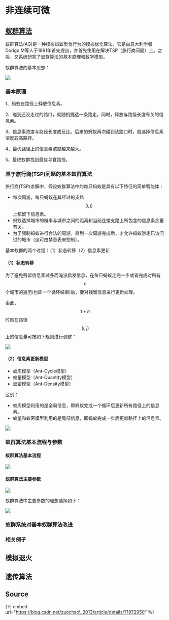 # 非连续可微

## [蚁群算法](https://blog.csdn.net/zuochao_2013/article/details/71872950)

蚁群算法\(AG\)是一种模拟蚂蚁觅食行为的模拟优化算法，它是由意大利学者Dorigo M等人于1991年首先提出，并首先使用在解决TSP（旅行商问题）上。之后，又系统研究了蚁群算法的基本原理和数学模型。

蚁群算法的基本思想：

![](../../../.gitbook/assets/20170513193105890.png)

### 基本原理

1、蚂蚁在路径上释放信息素。 

2、碰到还没走过的路口，就随机挑选一条路走。同时，释放与路径长度有关的信息素。 

3、信息素浓度与路径长度成反比。后来的蚂蚁再次碰到该路口时，就选择信息素浓度较高路径。 

4、最优路径上的信息素浓度越来越大。 

5、最终蚁群找到最优寻食路径。

### 基于旅行商\(TSP\)问题的基本蚁群算法

旅行商\(TSP\)求解中，假设蚁群算法中的每只蚂蚁是具有以下特征的简单智能体：

* 每次周游，每只蚂蚁在其经过的支路 $$(i,j)$$ 上都留下信息素。
* 蚂蚁选择城市的概率与城市之间的距离和当前连接支路上所包含的信息素余量有关。
* 为了强制蚂蚁进行合法的周游，直到一次周游完成后，才允许蚂蚁游走已访问过的城市（这可由禁忌表来控制）。

基本蚁群的两个过程：（1）状态转移（2）信息素更新

#### （1）状态转移

为了避免残留信息素过多而淹没启发信息，在每只蚂蚁走完一步或者完成对所有 $$n$$ 个城市的遍历\(也即一个循环结束\)后，要对残留信息进行更新处理。

由此， $$t+n$$ 时刻在路径 $$(i,j)$$ 上的信息量可按如下规则进行调整：

![](../../../.gitbook/assets/20170513194029042.png)

#### （2）信息素更新模型

* 蚁周模型（Ant-Cycle模型）
* 蚁量模型（Ant-Quantity模型）
* 蚁密模型（Ant-Density模型）

区别： 

* 蚁周模型利用的是全局信息，即蚂蚁完成一个循环后更新所有路径上的信息素。
* 蚁量和蚁密模型利用的是局部信息，即蚂蚁完成一步后更新路径上的信息素。

![](../../../.gitbook/assets/20170513194317235.png)

### 蚁群算法基本流程与参数

#### 蚁群算法基本流程

![](../../../.gitbook/assets/20170513194429440.png)

#### 蚁群算法主要参数

![](../../../.gitbook/assets/20170513194531223.png)

蚁群算法中主要参数的理想选择如下：

![](../../../.gitbook/assets/20170513194725240.png)

### 蚁群系统对基本蚁群算法改进



### 相关例子

## 模拟退火

## 遗传算法

## Source

{% embed url="https://blog.csdn.net/zuochao\_2013/article/details/71872950" %}

